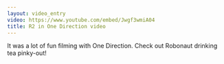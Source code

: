 ```yaml
---
layout: video_entry
video: https://www.youtube.com/embed/Jwgf3wmiA04
title: R2 in One Direction video
---
```


It was a lot of fun filming with One Direction.  Check out Robonaut drinking tea pinky-out!
